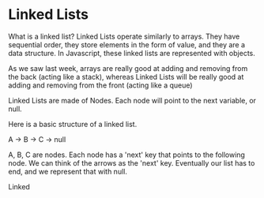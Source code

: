 # Linked Lists

What is a linked list? Linked Lists operate similarly to arrays. They have sequential order, they store elements in the form of value, and they are a data structure. In Javascript, these linked lists are represented with objects.

As we saw last week, arrays are really good at adding and removing from the back (acting like a stack), whereas Linked Lists will be really good at adding and removing from the front (acting like a queue)

Linked Lists are made of Nodes. Each node will point to the next variable, or null.

Here is a basic structure of a linked list.

A -> B -> C -> null


A, B, C are nodes. Each node has a 'next' key that points to the following node. We can think of the arrows as the 'next' key. Eventually our list has to end, and we represent that with null.

Linked
